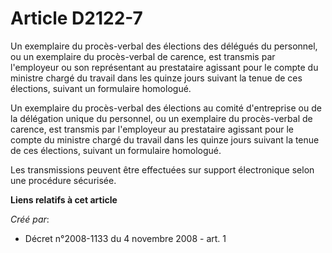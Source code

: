 # Article D2122-7

Un exemplaire du procès-verbal des élections des délégués du personnel, ou un exemplaire du procès-verbal de carence, est
transmis par l'employeur ou son représentant au prestataire agissant pour le compte du ministre chargé du travail dans les
quinze jours suivant la tenue de ces élections, suivant un formulaire homologué. 

Un exemplaire du procès-verbal des élections au comité d'entreprise ou de la délégation unique du personnel, ou un exemplaire
du procès-verbal de carence, est transmis par l'employeur au prestataire agissant pour le compte du ministre chargé du
travail dans les quinze jours suivant la tenue de ces élections, suivant un formulaire homologué. 

Les transmissions peuvent être effectuées sur support électronique selon une procédure sécurisée.

**Liens relatifs à cet article**

_Créé par_:

  - Décret n°2008-1133 du 4 novembre 2008 - art. 1

